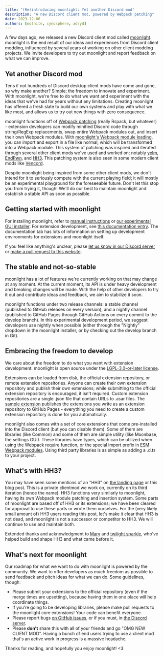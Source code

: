 ```yaml
---
title: "(Re)introducing moonlight: Yet another Discord mod"
description: "A new Discord client mod, powered by Webpack patching"
date: 2023-12-06
authors: [notnite, cynosphere, adryd]
---
```


A few days ago, we released a new Discord client mod called [moonlight](/). moonlight is the end result of our ideas and experiences from Discord client modding, influenced by several years of working on other client modding projects. We invite developers to try out moonlight and report feedback on what we can improve.

<!-- truncate -->

## Yet another Discord mod

Tens if not hundreds of Discord desktop client mods have come and gone, so why make another? Simple; the freedom to innovate and experiment. With moonlight, we're free to do what we want and experiment with the ideas that we've had for years without any limitations. Creating moonlight has offered a fresh slate to build our own systems and play with what we like most, and allows us to try out new things with zero consequence.

moonlight functions off of [Webpack patching](/ext-dev/webpack) (really Rspack, but whatever) - extension developers can modify minified Discord code through string/RegExp replacements, swap entire Webpack modules out, and insert their own Webpack modules. With [moonlight's Webpack module loading](/ext-dev/esm-webpack-modules), you can import and export in a file like normal, which will be transformed into a Webpack module. This system of patching was inspired and iterated through several other client mods we've used and worked on; notably [yelm](https://github.com/adryd325/yelm), [EndPwn](https://github.com/endpwnarchive), and [HH3](#whats-with-hh3). This patching system is also seen in some modern client mods like [Vencord](https://github.com/Vendicated/Vencord).

Despite moonlight being inspired from some other client mods, we don't intend for it to seriously compete with the current playing field; it will mostly be an experimental playground for the foreseeable future. Don't let this stop you from trying it, though! We'll do our best to maintain moonlight and establish a stable API as soon as possible.

## Getting started with moonlight

For installing moonlight, refer to [manual instructions](/using/install) or [our experimental GUI installer](https://github.com/moonlight-mod/moonlight-installer). For extension development, see [this documentation entry](/ext-dev/getting-started). The documentation tab has lots of information on setting up development environments for extensions and moonlight itself.

If you feel like anything's unclear, please [let us know in our Discord server](https://discord.gg/FdZBTFCP6F) or [make a pull request to this website](https://github.com/moonlight-mod/moonlight-mod.github.io).

## The stable and not-so-stable

moonlight has a lot of features we're currently working on that may change at any moment. At the current moment, its API is under heavy development and breaking changes will be made. With the help of other developers to try it out and contribute ideas and feedback, we aim to stabilize it soon.

moonlight functions under two release channels: a stable channel (published to GitHub releases on every version), and a nightly channel (published to GitHub Pages through GitHub Actions on every commit to the develop branch). In this experimental development period, we suggest developers use nightly when possible (either through the "Nightly" dropdown in the moonlight installer, or by checking out the develop branch in Git).

## Embracing the freedom to develop

We care about the freedom to do what you want with extension development. moonlight is open source under the [LGPL-3.0-or-later license](https://github.com/moonlight-mod/moonlight/blob/main/LICENSE).

Extensions can be loaded from disk, the official extension repository, or remote extension repositories. Anyone can create their own extension repository and publish their own extensions; while submitting to the official extension repository is encouraged, it isn't required. Custom extension repositories are a single .json file that contain URLs to .asar files. The [sample extension](https://github.com/moonlight-mod/sample-extension) publishes the extensions you write as an extension repository to GitHub Pages - everything you need to create a custom extension repository is done for you automatically.

moonlight also comes with a set of core extensions that come pre-installed into the Discord client (but you can disable them). Some of them are libraries (like Common) and some of them are simple utility (like Moonbase, the settings GUI). These libraries have types, which can be utilized when using the Webpack require function, or the special import prefix in [ESM Webpack modules](/ext-dev/esm-webpack-modules). Using third party libraries is as simple as adding a .d.ts to your project.

## What's with HH3?

You may have seen some mentions of an "HH3" on [the landing page](/) or this blog post. This is a private clientmod we work on, currently on its third iteration (hence the name). HH3 functions very similarly to moonlight, having its own Webpack module patching and insertion system. Some parts of moonlight are based off of HH3 or its extensions; we have been cleared for approval to use these parts or wrote them ourselves. For the (very likely small amount of) HH3 users reading this post, let's make it clear that HH3 is not dead, and moonlight is not a successor or competitor to HH3. We will continue to use and maintain both.

Extended thanks and acknowledgment to [Mary](https://github.com/mstrodl) and [twilight sparkle](https://github.com/twilight-sparkle-irl), who've helped build and shape HH3 and what came before it.

## What's next for moonlight

Our roadmap for what we want to do with moonlight is powered by the community. We want to offer developers as much freedom as possible to send feedback and pitch ideas for what we can do. Some guidelines, though:

- Please submit your extensions to the official repository (even if the merge times are upsetting), because having them in one place will help coordinate things.
- If you're going to be developing libraries, please make pull requests to the moonlight core extensions! Your code can benefit everyone.
- Please report bugs [on GitHub issues](https://github.com/moonlight-mod/moonlight/issues), or if you must, in [the Discord server](https://discord.gg/FdZBTFCP6F).
- Please **don't** share this with all of your friends and go "OMG NEW CLIENT MOD". Having a bunch of end users trying to use a client mod that's an active work in progress is a massive headache.

Thanks for reading, and hopefully you enjoy moonlight! \<3

<!-- meow -->

